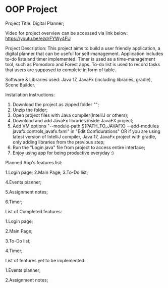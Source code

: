 # OOP Project
Project Title: Digital Planner;

Video for project overview can be accessed via link below:
https://youtu.be/ezdrFYWy4FU

Project Description: This project aims to build a user friendly application, a digital planner that can be useful for self-management. Application includes to-do lists and timer implemented. Timer is used as a time-management tool, such as Pomodoro and Forest apps. To-do list is used to record tasks that users are supposed to complete in form of table.

Software & Libraries used: Java 17, JavaFx (including libraries, gradle), Scene Builder.

Installation Instructions: 

1. Download the project as zipped folder "";
2. Unzip the folder;
3. Open project files with Java compiler(IntelliJ or others);
4. Download and add JavaFx libraries inside JavaFX project;
5. Add VM options "--module-path ${PATH_TO_JAVAFX} --add-modules javafx.controls,javafx.fxml" in "Edit Confidurations" OR if you are using latest version of IntelliJ compiler, Java 17, JavaFx project with gradle, only adding libraries from the previous step;
6. Run the "Login.java" file from project to access entire interface;
7. Enjoy using app for being productive everyday :)

Planned App's features list: 

  1.Login page;
  2.Main Page;
  3.To-Do list;
  
  4.Events planner;
  
  5.Assignment notes;
  
  6.Timer;

List of Completed  features:

  1.Login page;
  
  2.Main Page;
  
  3.To-Do list;
  
  4.Timer;

List of features yet to be implemented:

  1.Events planner;
  
  2.Assignment notes;
